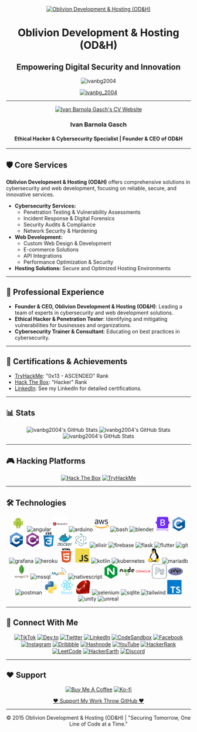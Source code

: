 <p align="center">
  <a href="https://odh.ivan-vcard.xyz" target="_blank">
    <img src="https://ivan-vcard.xyz/wp-content/uploads/2024/04/ibg.jpg" alt="Oblivion Development & Hosting (OD&H)" width="400">
  </a>
  <h1 align="center">Oblivion Development & Hosting (OD&H)</h1>
  <h2 align="center">Empowering Digital Security and Innovation</h2>
</p>

<p align="center"> <img src="https://komarev.com/ghpvc/?username=ivanbg2004&label=Profile%20views&color=0e75b6&style=flat" alt="ivanbg2004" /> </p>
<p align="center"> <a href="https://twitter.com/ivanbg_2004" target="blank"><img src="https://img.shields.io/twitter/follow/ivanbg_2004?logo=twitter&style=for-the-badge" alt="ivanbg_2004" /></a> </p>

---

<p align="center">
  <a href="https://ivan-vcard.xyz" target="_blank">
    <img src="https://i.ibb.co/WnZrT83/Ivan-B-G-Transparent-BG.png" alt="Ivan Barnola Gasch's CV Website" width="200">
  </a>
</p>

<h3 align="center">Ivan Barnola Gasch</h3>
<h4 align="center">Ethical Hacker & Cybersecurity Specialist | Founder & CEO of OD&H</h4>

---

## 🛡️ Core Services

**Oblivion Development & Hosting (OD&H)** offers comprehensive solutions in cybersecurity and web development, focusing on reliable, secure, and innovative services.

*   **Cybersecurity Services:**
    *   Penetration Testing & Vulnerability Assessments
    *   Incident Response & Digital Forensics
    *   Security Audits & Compliance
    *   Network Security & Hardening
*   **Web Development:**
    *   Custom Web Design & Development
    *   E-commerce Solutions
    *   API Integrations
    *   Performance Optimization & Security
*   **Hosting Solutions:** Secure and Optimized Hosting Environments

---

## 💼 Professional Experience

*   **Founder & CEO, Oblivion Development & Hosting (OD&H)**: Leading a team of experts in cybersecurity and web development solutions.
*   **Ethical Hacker & Penetration Tester**: Identifying and mitigating vulnerabilities for businesses and organizations.
*   **Cybersecurity Trainer & Consultant**: Educating on best practices in cybersecurity.

---

## 🔑 Certifications & Achievements

*   [TryHackMe](https://tryhackme.com/p/0BL1V10NF0RG0773N): "0x13 - ASCENDED" Rank
*   [Hack The Box](https://app.hackthebox.com/users/1815479): "Hacker" Rank
*   [LinkedIn](https://www.linkedin.com/in/ivanbg2004):  See my LinkedIn for detailed certifications.

---

## 📊 Stats

<p align="center">
    <img src="https://github-readme-stats.vercel.app/api?username=ivanbg2004&theme=shadow_red&show_icons=true&hide_border=true&count_private=true" alt="ivanbg2004's GitHub Stats" />
    <img src="https://github-readme-stats.vercel.app/api/top-langs/?username=ivanbg2004&theme=shadow_red&show_icons=true&hide_border=true&layout=compact" alt="ivanbg2004's GitHub Stats" />
    <img src="https://streak-stats.demolab.com?user=ivanbg2004&theme=shadow_red&hide_border=true" alt="ivanbg2004's GitHub Stats" />
</p>

---

## 🎮 Hacking Platforms

<p align="center">
    <a href="https://www.hackthebox.eu/badge/image/1815479"><img src="https://www.hackthebox.eu/badge/image/1815479" alt="Hack The Box" width="200"/></a>
    <a href="https://tryhackme.com/p/0BL1V10NF0RG0773N"><img src="https://tryhackme-badges.s3.amazonaws.com/0BL1V10NF0RG0773N.png" alt="TryHackMe" width="200"/></a>
</p>

---

## 🛠️ Technologies

<p align="center">
    <img src="https://raw.githubusercontent.com/devicons/devicon/master/icons/android/android-original-wordmark.svg" alt="android" width="40" height="40"/>
    <img src="https://angular.io/assets/images/logos/angular/angular.svg" alt="angular" width="40" height="40"/>
    <img src="https://raw.githubusercontent.com/devicons/devicon/master/icons/angularjs/angularjs-original-wordmark.svg" alt="angularjs" width="40" height="40"/>
    <img src="https://cdn.worldvectorlogo.com/logos/arduino-1.svg" alt="arduino" width="40" height="40"/>
    <img src="https://raw.githubusercontent.com/devicons/devicon/master/icons/amazonwebservices/amazonwebservices-original-wordmark.svg" alt="aws" width="40" height="40"/>
    <img src="https://www.vectorlogo.zone/logos/gnu_bash/gnu_bash-icon.svg" alt="bash" width="40" height="40"/>
    <img src="https://download.blender.org/branding/community/blender_community_badge_white.svg" alt="blender" width="40" height="40"/>
    <img src="https://raw.githubusercontent.com/devicons/devicon/master/icons/bootstrap/bootstrap-plain-wordmark.svg" alt="bootstrap" width="40" height="40"/>
    <img src="https://raw.githubusercontent.com/devicons/devicon/master/icons/c/c-original.svg" alt="c" width="40" height="40"/>
    <img src="https://raw.githubusercontent.com/devicons/devicon/master/icons/cplusplus/cplusplus-original.svg" alt="cplusplus" width="40" height="40"/>
    <img src="https://raw.githubusercontent.com/devicons/devicon/master/icons/csharp/csharp-original.svg" alt="csharp" width="40" height="40"/>
    <img src="https://raw.githubusercontent.com/devicons/devicon/master/icons/css3/css3-original-wordmark.svg" alt="css3" width="40" height="40"/>
    <img src="https://raw.githubusercontent.com/devicons/devicon/master/icons/docker/docker-original-wordmark.svg" alt="docker" width="40" height="40"/>
    <img src="https://raw.githubusercontent.com/devicons/devicon/master/icons/electron/electron-original.svg" alt="electron" width="40" height="40"/>
    <img src="https://www.vectorlogo.zone/logos/elixir-lang/elixir-lang-icon.svg" alt="elixir" width="40" height="40"/>
    <img src="https://www.vectorlogo.zone/logos/firebase/firebase-icon.svg" alt="firebase" width="40" height="40"/>
    <img src="https://www.vectorlogo.zone/logos/pocoo_flask/pocoo_flask-icon.svg" alt="flask" width="40" height="40"/>
    <img src="https://www.vectorlogo.zone/logos/flutterio/flutterio-icon.svg" alt="flutter" width="40" height="40"/>
    <img src="https://www.vectorlogo.zone/logos/git-scm/git-scm-icon.svg" alt="git" width="40" height="40"/>
    <img src="https://www.vectorlogo.zone/logos/grafana/grafana-icon.svg" alt="grafana" width="40" height="40"/>
    <img src="https://www.vectorlogo.zone/logos/heroku/heroku-icon.svg" alt="heroku" width="40" height="40"/>
    <img src="https://raw.githubusercontent.com/devicons/devicon/master/icons/html5/html5-original-wordmark.svg" alt="html5" width="40" height="40"/>
    <img src="https://raw.githubusercontent.com/devicons/devicon/master/icons/javascript/javascript-original.svg" alt="javascript" width="40" height="40"/>
    <img src="https://www.vectorlogo.zone/logos/kotlinlang/kotlinlang-icon.svg" alt="kotlin" width="40" height="40"/>
    <img src="https://www.vectorlogo.zone/logos/kubernetes/kubernetes-icon.svg" alt="kubernetes" width="40" height="40"/>
    <img src="https://raw.githubusercontent.com/devicons/devicon/master/icons/linux/linux-original.svg" alt="linux" width="40" height="40"/>
    <img src="https://www.vectorlogo.zone/logos/mariadb/mariadb-icon.svg" alt="mariadb" width="40" height="40"/>
    <img src="https://raw.githubusercontent.com/devicons/devicon/master/icons/mongodb/mongodb-original-wordmark.svg" alt="mongodb" width="40" height="40"/>
    <img src="https://www.svgrepo.com/show/303229/microsoft-sql-server-logo.svg" alt="mssql" width="40" height="40"/>
    <img src="https://raw.githubusercontent.com/devicons/devicon/master/icons/mysql/mysql-original-wordmark.svg" alt="mysql" width="40" height="40"/>
    <img src="https://raw.githubusercontent.com/detain/svg-logos/780f25886640cef088af994181646db2f6b1a3f8/svg/nativescript.svg" alt="nativescript" width="40" height="40"/>
    <img src="https://raw.githubusercontent.com/devicons/devicon/master/icons/nginx/nginx-original.svg" alt="nginx" width="40" height="40"/>
    <img src="https://raw.githubusercontent.com/devicons/devicon/master/icons/nodejs/nodejs-original-wordmark.svg" alt="nodejs" width="40" height="40"/>
    <img src="https://raw.githubusercontent.com/devicons/devicon/master/icons/oracle/oracle-original.svg" alt="oracle" width="40" height="40"/>
    <img src="https://raw.githubusercontent.com/devicons/devicon/master/icons/photoshop/photoshop-line.svg" alt="photoshop" width="40" height="40"/>
    <img src="https://raw.githubusercontent.com/devicons/devicon/master/icons/php/php-original.svg" alt="php" width="40" height="40"/>
    <img src="https://www.vectorlogo.zone/logos/getpostman/getpostman-icon.svg" alt="postman" width="40" height="40"/>
    <img src="https://raw.githubusercontent.com/devicons/devicon/master/icons/python/python-original.svg" alt="python" width="40" height="40"/>
    <img src="https://raw.githubusercontent.com/devicons/devicon/master/icons/react/react-original-wordmark.svg" alt="react" width="40" height="40"/>
    <img src="https://raw.githubusercontent.com/devicons/devicon/master/icons/ruby/ruby-original.svg" alt="ruby" width="40" height="40"/>
    <img src="https://raw.githubusercontent.com/detain/svg-logos/780f25886640cef088af994181646db2f6b1a3f8/svg/selenium-logo.svg" alt="selenium" width="40" height="40"/>
    <img src="https://www.vectorlogo.zone/logos/sqlite/sqlite-icon.svg" alt="sqlite" width="40" height="40"/>
    <img src="https://www.vectorlogo.zone/logos/tailwindcss/tailwindcss-icon.svg" alt="tailwind" width="40" height="40"/>
    <img src="https://raw.githubusercontent.com/devicons/devicon/master/icons/typescript/typescript-original.svg" alt="typescript" width="40" height="40"/>
    <img src="https://www.vectorlogo.zone/logos/unity3d/unity3d-icon.svg" alt="unity" width="40" height="40"/>
    <img src="https://raw.githubusercontent.com/kenangundogan/fontisto/036b7eca71aab1bef8e6a0518f7329f13ed62f6b/icons/svg/brand/unreal-engine.svg" alt="unreal" width="40" height="40"/>
</p>

---

## 🔗 Connect With Me

<p align="center">
    <a href="https://www.tiktok.com/@ivanbg_2004" target="_blank"><img align="center" src="https://raw.githubusercontent.com/rahuldkjain/github-profile-readme-generator/master/src/images/icons/Social/tiktok.svg" alt="TikTok" height="30" width="40" /></a>
    <a href="https://dev.to/ivanbg_2004" target="_blank"><img align="center" src="https://raw.githubusercontent.com/rahuldkjain/github-profile-readme-generator/master/src/images/icons/Social/devto.svg" alt="Dev.to" height="30" width="40" /></a>
    <a href="https://twitter.com/ivanbg_2004" target="_blank"><img align="center" src="https://raw.githubusercontent.com/rahuldkjain/github-profile-readme-generator/master/src/images/icons/Social/twitter.svg" alt="Twitter" height="30" width="40" /></a>
    <a href="https://linkedin.com/in/ivanbg2004" target="_blank"><img align="center" src="https://raw.githubusercontent.com/rahuldkjain/github-profile-readme-generator/master/src/images/icons/Social/linked-in-alt.svg" alt="LinkedIn" height="30" width="40" /></a>
    <a href="https://codesandbox.com/ivanbg_2004" target="_blank"><img align="center" src="https://raw.githubusercontent.com/rahuldkjain/github-profile-readme-generator/master/src/images/icons/Social/codesandbox.svg" alt="CodeSandbox" height="30" width="40" /></a>
    <a href="https://fb.com/ivanbg2004" target="_blank"><img align="center" src="https://raw.githubusercontent.com/rahuldkjain/github-profile-readme-generator/master/src/images/icons/Social/facebook.svg" alt="Facebook" height="30" width="40" /></a>
    <a href="https://instagram.com/ivanbg_2004" target="_blank"><img align="center" src="https://raw.githubusercontent.com/rahuldkjain/github-profile-readme-generator/master/src/images/icons/Social/instagram.svg" alt="Instagram" height="30" width="40" /></a>
    <a href="https://dribbble.com/ivanbg2004" target="_blank"><img align="center" src="https://raw.githubusercontent.com/rahuldkjain/github-profile-readme-generator/master/src/images/icons/Social/dribbble.svg" alt="Dribbble" height="30" width="40" /></a>
    <a href="https://hashnode.com/ivanbg2004" target="_blank"><img align="center" src="https://raw.githubusercontent.com/rahuldkjain/github-profile-readme-generator/master/src/images/icons/Social/hashnode.svg" alt="Hashnode" height="30" width="40" /></a>
    <a href="https://www.youtube.com/c/ivanbg2004" target="_blank"><img align="center" src="https://raw.githubusercontent.com/rahuldkjain/github-profile-readme-generator/master/src/images/icons/Social/youtube.svg" alt="YouTube" height="30" width="40" /></a>
    <a href="https://www.hackerrank.com/ivanbg_2004" target="_blank"><img align="center" src="https://raw.githubusercontent.com/rahuldkjain/github-profile-readme-generator/master/src/images/icons/Social/hackerrank.svg" alt="HackerRank" height="30" width="40" /></a>
    <a href="https://www.leetcode.com/ivanbg_2004" target="_blank"><img align="center" src="https://raw.githubusercontent.com/rahuldkjain/github-profile-readme-generator/master/src/images/icons/Social/leet-code.svg" alt="LeetCode" height="30" width="40" /></a>
    <a href="https://www.hackerearth.com/@ivanbg_2004" target="_blank"><img align="center" src="https://raw.githubusercontent.com/rahuldkjain/github-profile-readme-generator/master/src/images/icons/Social/hackerearth.svg" alt="HackerEarth" height="30" width="40" /></a>
    <a href="https://discord.gg/na8gqhQYJR" target="_blank"><img align="center" src="https://raw.githubusercontent.com/rahuldkjain/github-profile-readme-generator/master/src/images/icons/Social/discord.svg" alt="Discord" height="30" width="40" /></a>
</p>

---

## ❤️ Support

<p align="center">
    <a href="https://www.buymeacoffee.com/ivanbg_2004"><img src="https://cdn.buymeacoffee.com/buttons/v2/default-yellow.png" height="50" alt="Buy Me A Coffee" /></a>
    <a href="https://ko-fi.com/ivanbg_2004"><img src="https://cdn.ko-fi.com/cdn/kofi3.png?v=3" height="50" alt="Ko-fi" /></a>
</p>
<p align="center"><a href="https://github.com/sponsors/ivanbg2004">❤️ Support My Work Throw GitHub ❤️</a></p>

---

<p align="center">
  &copy; 2015 Oblivion Development & Hosting (OD&H) | "Securing Tomorrow, One Line of Code at a Time."
</p>
